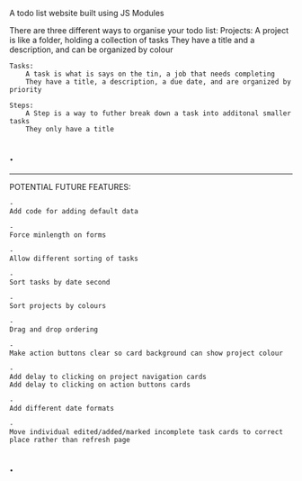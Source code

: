 A todo list website built using JS Modules

There are three different ways to organise your todo list:
    Projects:
        A project is like a folder, holding a collection of tasks
        They have a title and a description, and can be organized by colour 

    Tasks:
        A task is what is says on the tin, a job that needs completing
        They have a title, a description, a due date, and are organized by priority

    Steps:
        A Step is a way to futher break down a task into additonal smaller tasks
        They only have a title
.
-----------------------------------------------------------------------
--------------------------------------------------------------------------
POTENTIAL FUTURE FEATURES:


    -
    Add code for adding default data
    
    -
    Force minlength on forms

    -
    Allow different sorting of tasks

    -
    Sort tasks by date second

    -
    Sort projects by colours

    -
    Drag and drop ordering

    -
    Make action buttons clear so card background can show project colour

    - 
    Add delay to clicking on project navigation cards
    Add delay to clicking on action buttons cards

    -
    Add different date formats

    -
    Move individual edited/added/marked incomplete task cards to correct place rather than refresh page
.
--------------------------------------------------------------------------